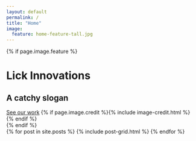 ```yaml
---
layout: default
permalink: /
title: "Home"
image:
  feature: home-feature-tall.jpg
---
```

{% if page.image.feature %}
<div class="page-lead" style="background: linear-gradient(rgba(0, 0, 0, 0.5), rgba(0, 0, 0, 0.5)), url({{ site.url }}/images/{{ page.image.feature }})">
	<div class="wrap page-lead-content">
	  <h1>Lick Innovations</h1>
		<h2>A catchy slogan</h2>
		<a href="{{ site.url }}/work" class="btn">See our work</a>
		{% if page.image.credit %}{% include image-credit.html %}{% endif %}
	</div><!-- /.page-lead-content -->
</div><!-- /.page-lead -->
{% endif %}

<div class="wrap">
<div class="tiles">
{% for post in site.posts %}
	{% include post-grid.html %}
{% endfor %}
</div><!-- /.tiles -->
</div><!-- /.wrap -->
